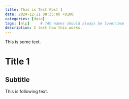 ```yaml
---
title: This is Test Post 1
date: 2024-12-11 08:35:00 +0100
categories: [data]
tags: [nlp]     # TAG names should always be lowercase
description: I test how this works.
---
```



This is some text.


# Title 1
## Subtitle

This is following text.
